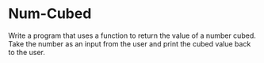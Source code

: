 # Num-Cubed
Write a program that uses a function to return the value of a number cubed. Take the number as an input from the user and print the cubed value back to the user.
